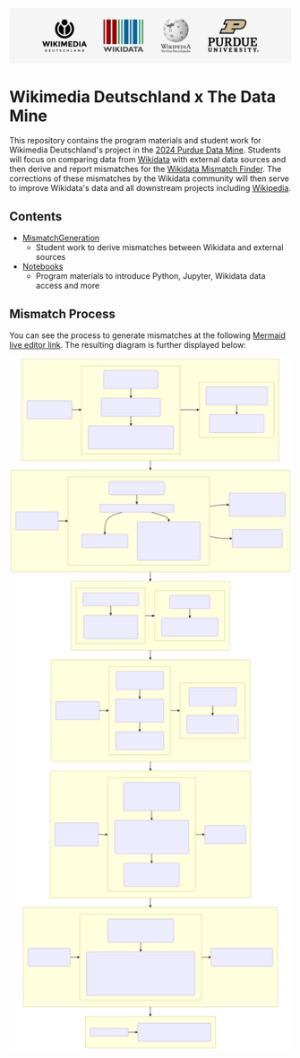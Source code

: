 <div align="center">
  <a href="https://github.com/Wikidata/Purdue-Data-Mine-2024"><img src="https://raw.githubusercontent.com/Wikidata/Purdue-Data-Mine-2024/main/.github/Resources/WMDE_PDM_2024_GitHubBanner.png" width=1024 alt="Project Banner"></a>
</div>

# Wikimedia Deutschland x The Data Mine

This repository contains the program materials and student work for Wikimedia Deutschland's project in the [2024 Purdue Data Mine](https://datamine.purdue.edu/). Students will focus on comparing data from [Wikidata](https://www.wikidata.org/) with external data sources and then derive and report mismatches for the [Wikidata Mismatch Finder](https://www.wikidata.org/wiki/Wikidata:Mismatch_Finder). The corrections of these mismatches by the Wikidata community will then serve to improve Wikidata's data and all downstream projects including [Wikipedia](https://www.wikipedia.org/).

## **Contents**

- [MismatchGeneration](https://github.com/Wikidata/Purdue-Data-Mine-2024/tree/main/MismatchGeneration)
  - Student work to derive mismatches between Wikidata and external sources
- [Notebooks](https://github.com/Wikidata/Purdue-Data-Mine-2024/tree/main/Notebooks)
  - Program materials to introduce Python, Jupyter, Wikidata data access and more

## Mismatch Process

You can see the process to generate mismatches at the following [Mermaid live editor link](https://mermaid.live/edit#pako:eNqFWNtu5DYS_RWiH3Y8gG2sL5kB_LCAb7Mw4Ak8tpN5iPaBktjdXEuklqJsd4IA-ZDdn8uXpKpIiqRa3euHGbVEFuty6lQVf1tUuhaLi8XK8G7Nnm8K1Q-l-_GzMHK5KRSDv1oaUVmpFXu-cm_w7-agWHzRhol33naNOGRyyfRgWLXWvVCs5paXvBdM9uzr0MvqynCpfj2MAt4Ee9NDU7NecFOt2RKE_fnHfx8ukuWMq5otJfzTGd0JY6Xoo4RGvgjckm4wohF47MrooWN3N-zg4fzs08c___gfs2tuYY96SURw9l2-SFSW8aYcWmY1vMs0wNfF4mPccw2Wfxes4ipVHX6JdyuM4g0cG1d7xTes3DC76aRasYeL-Fkq0EuwJydIu1-jTm-i7KUV2fFXcLwLj7NoPFXWQlm5lML0W8eD36L9UT7IbpPFb9KuSYExeuJd9haVDFtIFaHqBCt3Ucg8VL6Axo-DAsf-ZxBmg1bSw_GbF3qszSour_QAdoCf1vqNtVxtnJpszV8FahdXJg6Pfl7C9jrz2O3EY5w12jK93OkHbgQ5StSIB9ozeoT3hFyubFxPuIdcwtWlYEMvlkPjUBGOgtAYBO-2-06mrrt_jJLTPMS_u1zRS7Dseq016hVVJIXXPMsUQD1qN1oMz5VuO7A0xSKo3HJSgq8A_b2d0fdRONTvi7hbAcp5XH-48br9yFvBLh_uPiCmeMgfoVZS5Sg3_pQTxI5_RoqRZBlmG0iBjXWnZRqKA85-erzHEGF-Dj3FhFeV6Hty0MfslG4oG1nBEV85UEk_GAIYiQbecl-bxP1OkCwbwQ4UBLbjss4lDkovl7KSvAGpz15WyzeIC1AI2CquwG9ATEn-rQVo0OtWlLrekKF9BU7vEIg-LRPUGbSvRrG8oUSwEjKkFXatCbgrkTiGor40umWRViYwgzPAam_80B1ZfQS7gMLVLEYOWW9l0wCLm5f-kKgaVQchKslmAiPGAhyAWS9RYwt28UbMoOt0XzZgJcCygwUBrACvxuBmxBBS4YMLOujlEZGyDKEfAUW0FzLjQ5_FM0c7eWAJHpqg0lLgwGuQhUPbTax_Qy_xpgE6GygLa_2mGs3rdJ1AigCrE6YB4lCVIMcC2OLilsCqHTc-3j49Q7aAa3ubqy6XP2qn6r3WLxA5OBkKGxArZw8bAIkCXigNN5uZaNXosdLBL4snFd0rwQcoNUByT1BmZ8J4IyooR_sooi1Bsdv3i6zY9lZD4gP_Wiw76ImkYfBBpJ6hJvmzLJZsTguXi7L7OMkKWJUokfnQnYMk5CyCFJUQckehm26HBqFpaWUPqVKtwSTImhk3XVqoCuVg93pKvO_2FOKGCl4WI8paKDrIDM4bqNLoiVqnXRQVNACogwYQVC1AI5KBXdPBw8nfP30-y1mOWxvy0DmEB0Pg2BzVs67a9sTZvrxP0URlL7otl_IsQnDnXflmgPawfcP_WeeSIFRuoEvC_wQdzi9oSsiy7bTBUg9lp2fUCGqkA8_DmdsQFKfBcSgR-hYXJsx9u5m0hVnb4XYo1jVDEmlpXV67qodq-PqVlQnXduFXWh9YKlXNgmEIc_Qg9DMWvUFNmFaC2iOqHduhJeWW0sAuq-PnFwVkh_2b9ytS1UzUr9PUmQ8ZQubE11Ij7GAUFBBd_huWunK2ZXArV2uL5YYs9UxXS1gPOZjwGKjca2oR8OMvgPwXsQHI_2sEgwbLMy-hMiN88OAcO9MKPernaKRO0iR1VihFWR2a8db5vhxxcAPl_pmoMmqwXRoTXHukRn3cCMdL_Zo3ZTG9aA4Kwcu1_HZ30-8nfkyB72HUSEktzJIzQ2KJKMMuB5V2SMaZIM9XmhAmA6EnQD8Jnn_MGi7Mqp2MhyuzWiANKH6nmMtvaHtqaHuWkQTzMSUZ8k6O2e32lBZHltDsAkLg_wa-TSoyTW3ZZEgpScNJzMO46fSYYb5EuI1HBSTqpBW6fRcVLuLs6eHy8dt9HNMy5Ixnf6PPT8K8SmhPIBbf7sUr2EOdDTWRmd8w0xJcUuLppbMggmXMlzii0KyWjmI76AejGLw-WpqTs828AagiudAW5b0qJrISBsvn_63dP-zLRuCDxOR8zpyAdjpszsXTs780bOfwtjW7-943C8XE3ZRQVI_wIVc172O9D3vhTQinpUqCbE8qjnPnrwrQufvoQbolpy7VBHd5ZWjiyFMqeNcVUVdBw33KeDMQa1Tg4iwYWcr81Isg0Dvc8TttLQX4gLie2u9wl-FDhkNTWl3Qe2ldcNqFcWRa3eO-s6jF3NFBXISyN2vSKuwec3D3K28GkV3qjMvPj9kdjTObuLIniOK4C_2PhFdgDON17XuiRrxyZdPBMMFtia0E1RifTu6CbfyFpy8NXgqM2ikhkKCctHygcdAYC_BD3r_5zyDE6GGVTGwEIr10zTJBXdS7735C8-7Gugnj8rxhd9OYYwlvAE_aElcoxihv58OnfRziQ3fqiQQVC9HcbjV24X6LIIJ-WZ-RXC_F_HS9VA_HB0h-DWHDBhYsAyygDOCGvDmE2bDpjzufjTAWG9FpDJHfICYUuMELtBlMwM5KG_TNjO8-7_edgoqEHHztnkj_DIjxGILk9dPPcXtyHaTBp50GAT6DENDQsKMD3uGYZmiz2xHWQZzogqpmQ4dDPm70LDHxX35xRIvR2W5Xqmt6b3jFjo7-wa4LdU0PN4W6pYcvhbqkh3Bl6O90jvCdvzYcL9VoYbjY8NcY-MrdeLG_JddYhaJswK_xLmS8-zg6IurDr3Qvkn9SOvlKlxGF8hM1vWzLQkFG0bN4L5SfsfFnMuLRaEIvaX5yCp3SC5rnCoVpQb9pWCiUvwLDN65lpamG_BbKJnUh-AbwA0pBZXUKgXgkWfzhiiX-6w9H5ihUoBmyyhcrpwImK_Pudml0l6yFYBbKQ8LpSsAslLMNZLjNMAmf0QO0--f0AJ3GD_QAdPGJHj4vDhetAIKU9eJi8RuiqFgAYlogmQt4rLl5KRaF-h3W8cHqp42qFhfWDOJwMXSYgTeSQxq17uXvfwE2cWie). The resulting diagram is further displayed below:

<div align="center">
  <a href="https://raw.githubusercontent.com/Wikidata/Purdue-Data-Mine-2024/main/.github/Resources/Mismatch_Process_Diagram.svg"><img src="https://raw.githubusercontent.com/Wikidata/Purdue-Data-Mine-2024/main/.github/Resources/Mismatch_Process_Diagram.svg" width=1024 alt="Project Banner"></a>
</div>

